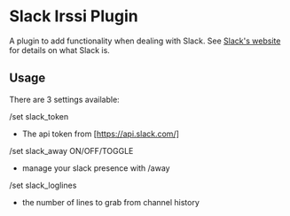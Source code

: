 # Slack Irssi Plugin
A plugin to add functionality when dealing with Slack.  See [Slack's website](https://www.slack.com/) for details on what Slack is.

## Usage

There are 3 settings available:

/set slack_token <string>
 * The api token from [https://api.slack.com/]

/set slack_away ON/OFF/TOGGLE
 * manage your slack presence with /away

/set slack_loglines <integer>
 * the number of lines to grab from channel history
